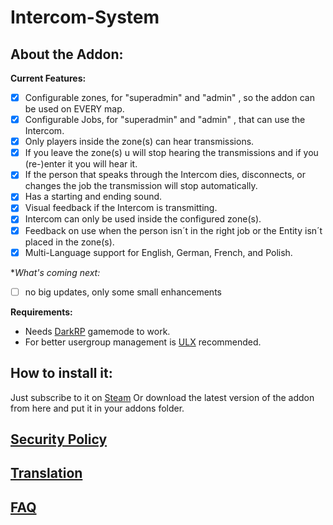 # Intercom-System

## About the Addon:
**Current Features:**
- [x] Configurable zones, for "superadmin" and "admin" ,  so the addon can be used on EVERY map.
- [x] Configurable Jobs, for "superadmin" and "admin" ,  that can use the Intercom.
- [x] Only players inside the zone(s) can hear transmissions.
- [x] If you leave the zone(s) u will stop hearing the transmissions and if you (re-)enter it you will hear it.
- [x] If the person that speaks through the Intercom dies, disconnects, or changes the job the transmission will stop automatically.
- [x] Has a starting and ending sound.
- [x] Visual feedback if the Intercom is transmitting.
- [x] Intercom can only be used inside the configured zone(s).
- [x] Feedback on use when the person isn´t in the right job or the Entity isn´t placed in the zone(s).
- [x] Multi-Language support for English, German, French, and Polish.

**What's coming next:*
- [ ] no big updates, only some small enhancements

**Requirements:**
- Needs [DarkRP](https://steamcommunity.com/sharedfiles/filedetails/?id=248302805) gamemode to work.
- For better usergroup management is [ULX](https://steamcommunity.com/sharedfiles/filedetails/?id=557962280) recommended.

## How to install it: 
Just subscribe to it on [Steam](https://steamcommunity.com/sharedfiles/filedetails/?id=2147062567)
Or download the latest version of the addon from here and put it in your addons folder.

## [Security Policy](https://github.com/mrflolo/Intercom-System/blob/master/SECURITY.md)

## [Translation](https://github.com/mrflolo/Intercom-System/wiki/Translation)

## [FAQ](https://github.com/mrflolo/Intercom-System/wiki/FAQ)
